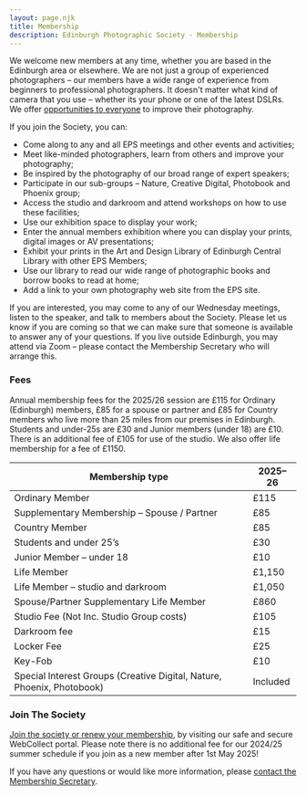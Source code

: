 ```yaml
---
layout: page.njk
title: Membership
description: Edinburgh Photographic Society - Membership
---
```

We welcome new members at any time, whether you are based in the Edinburgh area or elsewhere. We are not just a group of experienced photographers – our members have a wide range of experience from beginners to professional photographers. It doesn't matter what kind of camera that you use – whether its your phone or one of the latest DSLRs. We offer [opportunities to everyone](/learning/) to improve their photography.

If you join the Society, you can:

- Come along to any and all EPS meetings and other events and activities;
- Meet like-minded photographers, learn from others and improve your photography;
- Be inspired by the photography of our broad range of expert speakers;
- Participate in our sub-groups – Nature, Creative Digital, Photobook and Phoenix group;
- Access the studio and darkroom and attend workshops on how to use these facilities;
- Use our exhibition space to display your work;
- Enter the annual members exhibition where you can display your prints, digital images or AV presentations;
- Exhibit your prints in the Art and Design Library of Edinburgh Central Library with other EPS Members;
- Use our library to read our wide range of photographic books and borrow books to read at home;
- Add a link to your own photography web site from the EPS site.

If you are interested, you may come to any of our Wednesday meetings, listen to the speaker, and talk to members about the Society. Please let us know if you are coming so that we can make sure that someone is available to answer any of your questions. If you live outside Edinburgh, you may attend via Zoom – please contact the Membership Secretary who will arrange this.

### Fees

Annual membership fees for the 2025/26 session are £115 for Ordinary (Edinburgh) members, £85 for a spouse or partner and £85 for Country members who live more than 25 miles from our premises in Edinburgh. Students and under-25s are £30 and Junior members (under 18) are £10. There is an additional fee of £105 for use of the studio. We also offer life membership for a fee of £1150.

| Membership type                                                                 | 2025–26   |
|----------------------------------------------------------------------------------|-----------|
| Ordinary Member                                                                 | £115      |
| Supplementary Membership – Spouse / Partner                                     | £85       |
| Country Member                                                                   | £85       |
| Students and under 25’s                                                         | £30       |
| Junior Member – under 18                                                        | £10       |
| Life Member                                                                      | £1,150    |
| Life Member – studio and darkroom                                               | £1,050    |
| Spouse/Partner Supplementary Life Member                                        | £860      |
| Studio Fee (Not Inc. Studio Group costs)                                        | £105      |
| Darkroom fee                                                                     | £15       |
| Locker Fee                                                                       | £25       |
| Key-Fob                                                                          | £10       |
| Special Interest Groups (Creative Digital, Nature, Phoenix, Photobook)         | Included  |


### Join The Society

[Join the society or renew your membership](https://webcollect.org.uk/eps), by visiting our safe and secure WebCollect portal. Please note there is no additional fee for our 2024/25 summer schedule if you join as a new member after 1st May 2025!

If you have any questions or would like more information, please [contact the Membership Secretary](mailto:membership@edinburghphotographicsociety.co.uk).
